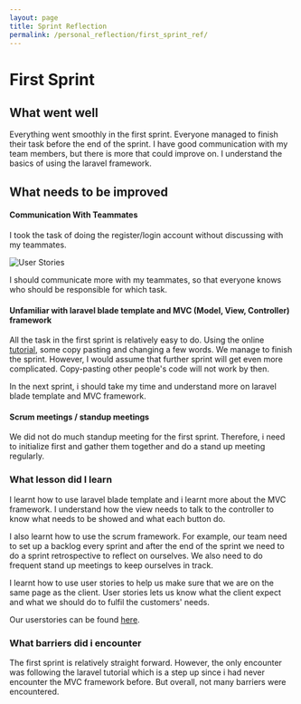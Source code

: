 ```yaml
---
layout: page
title: Sprint Reflection
permalink: /personal_reflection/first_sprint_ref/
---
```


# First Sprint

## What went well

Everything went smoothly in the first sprint. Everyone managed to finish their task before the end of the sprint. I have good communication with my team members, but there is more that could improve on. I understand the basics of using the laravel framework. 


## What needs to be improved

#### Communication With Teammates

I took the task of doing the register/login account without discussing with my teammates. 

![User Stories](https://softenop.github.io/individual-portfolio-19-2-iofh/photo/personal_reflection/first_sprint_pr.PNG)

I should communicate more with my teammates, so that everyone knows who should be responsible for which task.

#### Unfamiliar with laravel blade template and MVC (Model, View, Controller) framework

All the task in the first sprint is relatively  easy to do. Using the online [tutorial](https://morioh.com/p/9b8c8ef67bd5/laravel-5-8-tutorial-from-scratch-for-beginners), some copy pasting and changing a few words. We manage to finish the sprint. However, I would assume that further sprint will get even more complicated. Copy-pasting other people's code will not work by then. 

In the next sprint, i should take my time and understand more on laravel blade template and MVC framework. 

#### Scrum meetings /  standup meetings

We did not do much standup meeting for the first sprint. Therefore, i need to initialize first and gather them together and do a stand up meeting regularly.

### What lesson did I learn

I learnt how to use laravel blade template and i learnt more about the MVC framework. I understand how the view needs to talk to the controller to know what needs to be showed and what each button do. 

I also learnt how to use the scrum framework. For example, our team need to set up a backlog every sprint and after the end of the sprint we need to do a sprint retrospective to reflect on ourselves. We also need to do frequent stand up meetings to keep ourselves in track.

I learnt how to use user stories to help us make sure that we are on the same page as the client. User stories lets us know what the client expect and what we should do to fulfil the customers' needs. 

Our userstories can be found [here](https://github.com/SoftEnOP/op-stats-sw602/issues).

### What barriers did i encounter

The first sprint is relatively straight forward. However, the only encounter was following the laravel tutorial which is a step up since i had never encounter the MVC framework before. But overall, not many barriers were encountered.